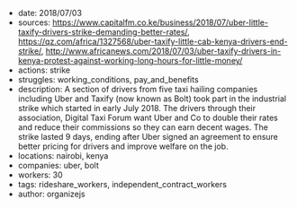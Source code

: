 - date: 2018/07/03
- sources: https://www.capitalfm.co.ke/business/2018/07/uber-little-taxify-drivers-strike-demanding-better-rates/, https://qz.com/africa/1327568/uber-taxify-little-cab-kenya-drivers-end-strike/, http://www.africanews.com/2018/07/03/uber-taxify-drivers-in-kenya-protest-against-working-long-hours-for-little-money/
- actions: strike
- struggles: working_conditions, pay_and_benefits
- description: A section of drivers from five taxi hailing companies including Uber and Taxify (now known as Bolt) took part in the industrial strike which started in early July 2018. The drivers through their association, Digital Taxi Forum want Uber and Co to double their rates and reduce their commissions so they can earn decent wages. The strike lasted 9 days, ending after Uber signed an agreement to ensure better pricing for drivers and improve welfare on the job.
- locations: nairobi, kenya
- companies: uber, bolt
- workers: 30
- tags: rideshare_workers, independent_contract_workers
- author: organizejs
